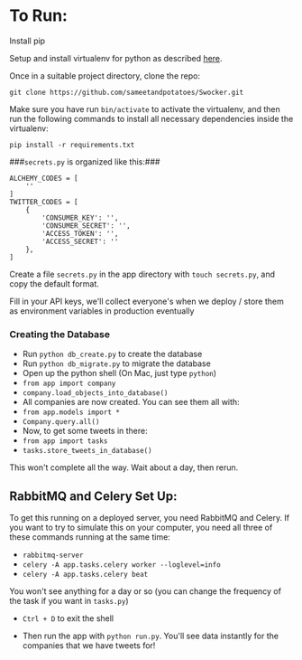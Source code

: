 To Run:
=======
Install pip

Setup and install virtualenv for python as described [here](http://flask.pocoo.org/docs/0.10/installation/).

Once in a suitable project directory, clone the repo:

```
git clone https://github.com/sameetandpotatoes/Swocker.git
```

Make sure you have run `bin/activate` to activate the virtualenv, and then run the following commands to install all necessary dependencies inside the virtualenv:

```
pip install -r requirements.txt
```

###`secrets.py` is organized like this:###

    ALCHEMY_CODES = [
        ''
    ]
    TWITTER_CODES = [
        {
            'CONSUMER_KEY': '',
            'CONSUMER_SECRET': '',
            'ACCESS_TOKEN': '',
            'ACCESS_SECRET': ''
        },
    ]

Create a file `secrets.py` in the app directory with `touch secrets.py`, and copy the default format.

Fill in your API keys, we'll collect everyone's when we deploy / store them
as environment variables in production eventually

### Creating the Database

- Run `python db_create.py` to create the database
- Run `python db_migrate.py` to migrate the database
- Open up the python shell (On Mac, just type `python`)
- `from app import company`
- `company.load_objects_into_database()`
- All companies are now created. You can see them all with:
- `from app.models import *`
- `Company.query.all()`
- Now, to get some tweets in there:
- `from app import tasks`
- `tasks.store_tweets_in_database()`

This won't complete all the way. Wait about a day, then rerun.

## RabbitMQ and Celery Set Up:

To get this running on a deployed server, you need RabbitMQ and Celery. If you want to try
to simulate this on your computer, you need all three of these commands running at the same time:

- `rabbitmq-server`
- `celery -A app.tasks.celery worker --loglevel=info`
- `celery -A app.tasks.celery beat`

You won't see anything for a day or so (you can change the frequency of the task if you want in `tasks.py`)

- `Ctrl + D` to exit the shell

- Then run the app with `python run.py`. You'll see data instantly for the companies that we have tweets for!
